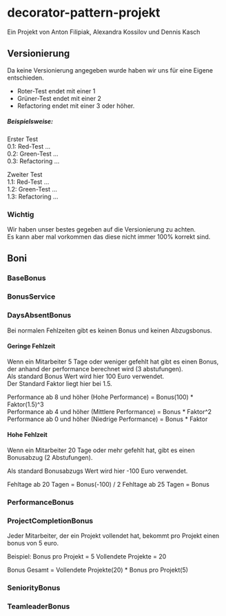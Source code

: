 # decorator-pattern-projekt
Ein Projekt von Anton Filipiak, Alexandra Kossilov und Dennis Kasch

## Versionierung
Da keine Versionierung angegeben wurde haben wir uns für eine Eigene entschieden.

- Roter-Test endet mit einer 1
- Grüner-Test endet mit einer 2
- Refactoring endet mit einer 3 oder höher.


##### Beispielsweise:

Erster Test
\
0.1: Red-Test ...
\
0.2: Green-Test ...
\
0.3: Refactoring ...

Zweiter Test
\
1.1: Red-Test ...
\
1.2: Green-Test ...
\
1.3: Refactoring ...

### Wichtig

Wir haben unser bestes gegeben auf die Versionierung zu achten.
\
Es kann aber mal vorkommen das diese nicht immer 100% korrekt sind.

## Boni

### BaseBonus

### BonusService

### DaysAbsentBonus
Bei normalen Fehlzeiten gibt es keinen Bonus und keinen Abzugsbonus.
#### Geringe Fehlzeit
Wenn ein Mitarbeiter 5 Tage oder weniger gefehlt hat gibt es einen Bonus, der anhand der performance berechnet wird (3 abstufungen).
\
Als standard Bonus Wert wird hier 100 Euro verwendet.
\
Der Standard Faktor liegt hier bei 1.5.

Performance ab 8 und höher (Hohe Performance)     = Bonus(100) * Faktor(1.5)^3
\
Performance ab 4 und höher (Mittlere Performance) = Bonus * Faktor^2
\
Performance ab 0 und höher (Niedrige Performance) = Bonus * Faktor

#### Hohe Fehlzeit
Wenn ein Mitarbeiter 20 Tage oder mehr gefehlt hat, gibt es einen Bonusabzug (2 Abstufungen).

Als standard Bonusabzugs Wert wird hier -100 Euro verwendet.

Fehltage ab 20 Tagen = Bonus(-100) / 2
Fehltage ab 25 Tagen = Bonus 


### PerformanceBonus

### ProjectCompletionBonus
Jeder Mitarbeiter, der ein Projekt vollendet hat, bekommt pro Projekt einen bonus von 5 euro.

Beispiel:
Bonus pro Projekt = 5
Vollendete Projekte = 20

Bonus Gesamt = Vollendete Projekte(20) * Bonus pro Projekt(5)
### SeniorityBonus

### TeamleaderBonus